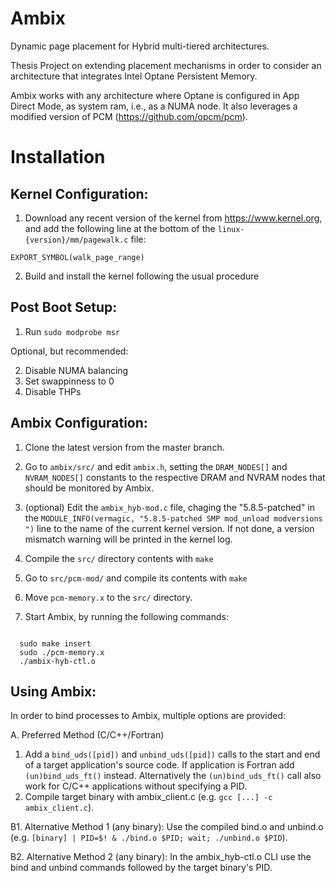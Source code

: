 # Ambix
Dynamic page placement for Hybrid multi-tiered architectures.

Thesis Project on extending placement mechanisms in order to consider an architecture that integrates Intel Optane Persistent Memory.

Ambix works with any architecture where Optane is configured in App Direct Mode, as system ram, i.e., as a NUMA node.
It also leverages a modified version of PCM (https://github.com/opcm/pcm).

# Installation

## Kernel Configuration:
  1. Download any recent version of the kernel from https://www.kernel.org, and add the following line at the bottom of the ```linux-{version}/mm/pagewalk.c``` file:
  ```
  EXPORT_SYMBOL(walk_page_range)
  ```
  2. Build and install the kernel following the usual procedure

## Post Boot Setup:
  1. Run ```sudo modprobe msr```
  
  Optional, but recommended:
  
  2. Disable NUMA balancing
  3. Set swappinness to 0
  4. Disable THPs

## Ambix Configuration:
  1. Clone the latest version from the master branch.
  2. Go to ```ambix/src/``` and edit ```ambix.h```, setting the ```DRAM_NODES[]``` and ```NVRAM_NODES[]``` constants to the respective DRAM and NVRAM nodes that should be monitored by Ambix.
  3. (optional) Edit the ```ambix_hyb-mod.c``` file, chaging the "5.8.5-patched" in the ```MODULE_INFO(vermagic, "5.8.5-patched SMP mod_unload modversions ")``` line to the name of the current kernel version. If not done, a version mismatch warning will be printed in the kernel log.
  4. Compile the ```src/``` directory contents with ```make```
  
  7. Go to ```src/pcm-mod/``` and compile its contents with ```make```
  8. Move ```pcm-memory.x``` to the ```src/``` directory.
  9. Start Ambix, by running the following commands:
  ```
  
    sudo make insert
    sudo ./pcm-memory.x
    ./ambix-hyb-ctl.o

  ```

## Using Ambix:

In order to bind processes to Ambix, multiple options are provided:

  A. Preferred Method (C/C++/Fortran)
  1. Add a ```bind_uds([pid])``` and ```unbind_uds([pid])``` calls to the start and end of a target application's source code. If application is Fortran add ```(un)bind_uds_ft()``` instead. Alternatively the ```(un)bind_uds_ft()``` call also work for C/C++ applications without specifying a PID.
  2. Compile target binary with ambix_client.c (e.g. ```gcc [...] -c ambix_client.c```).

  B1. Alternative Method 1 (any binary): Use the compiled bind.o and unbind.o (e.g. ```[binary] | PID=$! & ./bind.o $PID; wait; ./unbind.o $PID```).
  
  B2. Alternative Method 2 (any binary): In the ambix_hyb-ctl.o CLI use the bind and unbind commands followed by the target binary's PID.
